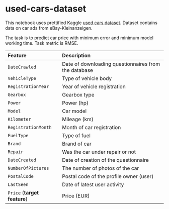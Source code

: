 # used-cars-dataset

This notebook uses prettified Kaggle [used cars dataset](https://www.kaggle.com/datasets/thedevastator/uncovering-factors-that-affect-used-car-prices). Dataset contains data on car ads from eBay-Kleinanzeigen.

The task is to predict car price with minimum error and minimum model working time. Task metric is RMSE.

| Feature | Description |
| :----- | :-----|  
`DateCrawled` | Date of downloading questionnaires from the database  
`VehicleType` | Type of vehicle body  
`RegistrationYear` | Year of vehicle registration  
`Gearbox` | Gearbox type  
`Power` | Power (hp)  
`Model` | Car model  
`Kilometer` | Mileage (km)  
`RegistrationMonth` | Month of car registration  
`FuelType` | Type of fuel  
`Brand` | Brand of car  
`Repair` | Was the car under repair or not  
`DateCreated` | Date of creation of the questionnaire  
`NumberOfPictures` | The number of photos of the car  
`PostalCode` | Postal code of the profile owner (user)  
`LastSeen` | Date of latest user activity  
`Price` (**target feature**) | Price (EUR)
